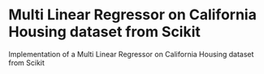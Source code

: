 # Multi Linear Regressor on California Housing dataset from Scikit
 Implementation of a Multi Linear Regressor on California Housing dataset from Scikit
